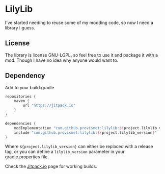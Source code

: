 # LilyLib

I've started needing to reuse some of my modding code, so now I need a library I guess.

## License
The library is license GNU-LGPL, so feel free to use it and package it with a mod. Though I have no idea why anyone would want to.

## Dependency
Add to your build.gradle
```gradle
repositories {
    maven {
        url "https://jitpack.io"
    }
}
```

```gradle
dependencies {
    modImplementation "com.github.provismet:lilylib:${project.lilylib_version}"
    include "com.github.provismet:lilylib:${project.lilylib_version}"
}
```

Where `${project.lilylib_version}` can either be replaced with a release tag, or you can define a `lilylib_version` parameter in your gradle.properties file.

Check the [Jitpack.io](https://jitpack.io/#Provismet/LilyLib) page for working builds.
